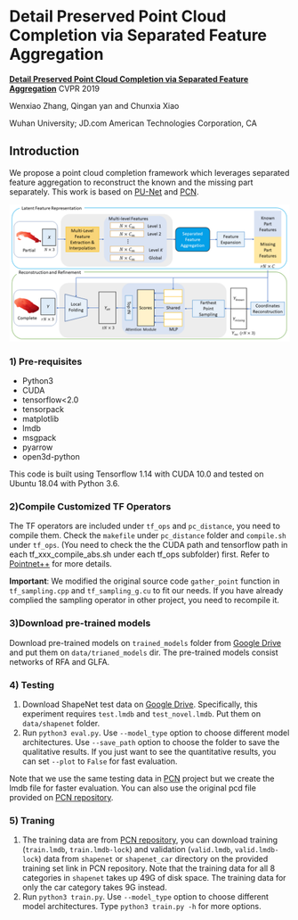 # Detail Preserved Point Cloud Completion via Separated Feature Aggregation

**[Detail Preserved Point Cloud Completion via Separated Feature Aggregation](https://arxiv.org/abs/1904.09793)** CVPR 2019

Wenxiao Zhang, Qingan yan and Chunxia Xiao

Wuhan University; JD.com American Technologies Corporation, CA
## Introduction
We propose a point cloud completion framework which leverages separated feature aggregation to reconstruct the known and the missing part separately.
This work is based on [PU-Net](https://github.com/yulequan/PU-Net) and [PCN](https://github.com/wentaoyuan/pcn).

![pic-network](overview.png)

### 1) Pre-requisites
* Python3
* CUDA
* tensorflow<2.0
* tensorpack
* matplotlib
* lmdb
* msgpack
* pyarrow
* open3d-python

This code is built using Tensorflow 1.14 with CUDA 10.0 and tested on Ubuntu 18.04 with Python 3.6.

### 2)Compile Customized TF Operators
The TF operators are included under `tf_ops` and `pc_distance`, you need to compile them. Check the `makefile` under `pc_distance` folder and `compile.sh` under `tf_ops`. (You need to check the the CUDA path and tensorflow path in each tf_xxx_compile_abs.sh under each tf_ops subfolder) first. Refer to [Pointnet++](https://github.com/charlesq34/pointnet2) for more details.

**Important**: We modified the original source code `gather_point` function in `tf_sampling.cpp` and `tf_sampling_g.cu` to fit our needs. If you have already complied the sampling operator in other project, you need to recompile it.

### 3)Download pre-trained models
Download pre-trained models on `trained_models` folder from [Google Drive](https://drive.google.com/open?id=1M_lJN14Ac1RtPtEQxNlCV9e8pom3U6Pa) and put them on `data/trianed_models` dir. The pre-trained models consist networks of RFA and GLFA.

### 4) Testing

1. Download ShapeNet test data on [Google Drive](https://drive.google.com/drive/folders/1W0ASe-EWNtlweBzu5t8V7hUULDDw6gTc?usp=sharing). Specifically, this experiment requires `test.lmdb` and `test_novel.lmdb`. Put them on `data/shapenet` folder.
2. Run `python3 eval.py`. Use `--model_type` option to choose different model architectures. Use `--save_path` option to choose the folder to save the qualitative results. If you just want to see the quantitative results, you can set `--plot` to `False` for fast evaluation.

Note that we use the same testing data in [PCN](https://www.cs.cmu.edu/~wyuan1/pcn/) project but we create the lmdb file for faster evaluation. You can also use the original pcd file provided on [PCN repository](https://github.com/wentaoyuan/pcn).

### 5) Traning

1. The training data are from [PCN repository](https://github.com/wentaoyuan/pcn), you can download training (`train.lmdb`, `train.lmdb-lock`) and validation (`valid.lmdb`, `valid.lmdb-lock`) data from `shapenet` or `shapenet_car` directory on the provided training set link in PCN repository. Note that the training data for all 8 categories in `shapenet` takes up 49G of disk space. The training data for only the car category takes 9G instead.
2. Run `python3 train.py`. Use `--model_type` option to choose different model architectures. Type `python3 train.py -h` for more options.

